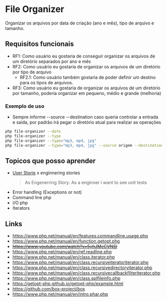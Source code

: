 # File Organizer
Organizar os arquivos por data de criação (ano e mês), tipo de arquivo e tamanho.

## Requisitos funcionais
- RF1: Como usuário eu gostaria de conseguir organizar os arquivos de um diretório separados por ano e mês
- RF2: Como usuário eu gostaria de organizar os arquivos de um diretório por tipo de arquivo
  - RF2.1: Como usuário também gostaria de poder definir um destino para os tipos de arquivos.
- RF3: Como usuário eu gostaria de organizar os arquivos de um diretório por tamanho, poderia organizar em pequeno, médio e grande (melhoria)
### Exemplo de uso

- Sempre informe --source --destination caso queria controlar a entrada e saida, por padrão irá pegar o diretório atual para realizar
as operações

~~~sh
php file-organizer --date
php file-organizer --type
php file-organizer --type="mp3, mp4, jpg" 
php file-organizer --type="mp3, mp4, jpg" --source origem --destination destino
~~~

## Topicos que posso aprender
- [User Storie](https://www.atlassian.com/agile/project-management/user-stories) x enginnering stories
  > As Engenerring Story: As a enginner i want to see unit tests
- Error handling (Exceptions or not)
- Command line php
- I/O php
- Iterators


## Links 
* https://www.php.net/manual/en/features.commandline.usage.php
* https://www.php.net/manual/en/function.getopt.php
* ~~https://www.youtube.com/watch?v=5yhJMcCVNSI~~
* https://www.php.net/manual/en/ref.readline.php
* https://www.php.net/manual/en/class.iterator.php
* https://www.php.net/manual/en/class.recursiveiteratoriterator.php
* https://www.php.net/manual/en/class.recursivedirectoryiterator.php
* https://www.php.net/manual/en/class.recursivecallbackfilteriterator.php
* https://www.php.net/manual/en/class.splfileinfo.php
* https://getopt-php.github.io/getopt-php/example.html
* https://github.com/box-project/box
* https://www.php.net/manual/en/intro.phar.php